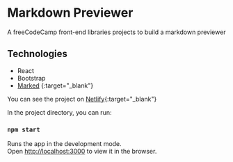 # Markdown Previewer

A freeCodeCamp front-end libraries projects to build a markdown previewer

## Technologies

- React
- Bootstrap
- [Marked](https://github.com/markedjs/marked) {:target="\_blank"}

You can see the project on [Netlify](https://focused-colden-a447c1.netlify.app/){:target="\_blank"}

In the project directory, you can run:

### `npm start`

Runs the app in the development mode.\
Open [http://localhost:3000](http://localhost:3000) to view it in the browser.
